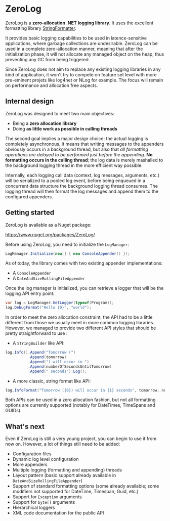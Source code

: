 # ZeroLog

ZeroLog is a **zero-allocation .NET logging library**. It uses the excellent formatting library [StringFormatter](https://github.com/MikePopoloski/StringFormatter).

  It provides basic logging capabilities to be used in latence-sensitive applications, where garbage collections are undesirable. ZeroLog can be used in a complete zero-allocation manner, meaning that after the initialization phase, it will not allocate any managed object on the heap, thus preventing any GC from being triggered.
  
  Since ZeroLog does not aim to replace any existing logging libraries in any kind of application, it won't try to compete on feature set level with more pre-eminent projets like log4net or NLog for example. The focus will remain on performance and allocation free aspects.

## Internal design
 
 ZeroLog was designed to meet two main objectives:

  - Being a **zero allocation library**
  - Doing **as little work as possible in calling threads**

The second goal implies a major design choice: the actual logging is completely asynchronous. It means that writing messages to the appenders obviously occurs in a background thread, but also that *all formatting operations are delayed to be performed just before the appending*. **No formatting occurs in the calling thread**; the log data is merely mashalled to the background logging thread in the more efficient way possible.

 Internally, each logging call data (context, log messages, arguments, etc.) will be serialized to a pooled log event, before being enqueued in a concurrent data structure the background logging thread consumes. The logging thread will then format the log messages and append them to the configured appenders.

## Getting started

ZeroLog is available as a Nuget package:

https://www.nuget.org/packages/ZeroLog/

Before using ZeroLog, you need to initialize the `LogManager`:

```csharp
LogManager.Initialize(new[] { new ConsoleAppender() });
```
As of today, the library comes with two existing appender implementations:

- A `ConsoleAppender`
- A `DateAndSizeRollingFileAppender`

Once the log manager is initialized, you can retrieve a logger that will be the logging API entry point:

```csharp
var log = LogManager.GetLogger(typeof(Program));
log.DebugFormat("Hello {0}", "world");
```

In order to meet the zero allocation constraint, the API had to be a little different from those we usually meet in more common logging libraries. However, we managed to provide two different API styles that should be pretty straightforward to use :

- A `StringBuilder` like API:

```csharp
log.Info().Append("Tomorrow (")
          .Append(tomorrow)
          .Append(") will occur in ")
          .Append(numberOfSecondsUntilTomorrow)
          .Append(" seconds").Log();
```

- A more classic, string format like API:

```csharp
log.InfoFormat("Tomorrow ({0}) will occur in {1} seconds", tomorrow, numberOfSecondsUntilTomorrow);
```

Both APIs can be used in a zero allocation fashion, but not all formatting options are currently supported (notably for DateTimes, TimeSpans and GUIDs).

## What's next

 Even if ZeroLog is still a very young project, you can begin to use it from now on. However, a lot of things still need to be added:

 - Configuration files
 - Dynamic log level configuration
 - More appenders
 - Multiple logging (formatting and appending) threads
 - Layout pattern (basic support already available in `DateAndSizeRollingFileAppender`)
 - Support of standard formatting options (some already available; some modifiers not supported for DateTime, Timespan, Guid, etc.) 
 - Support for `Exception` arguments
 - Support for `byte[]` arguments
 - Hierarchical loggers
 - XML code documentation for the public API
    
